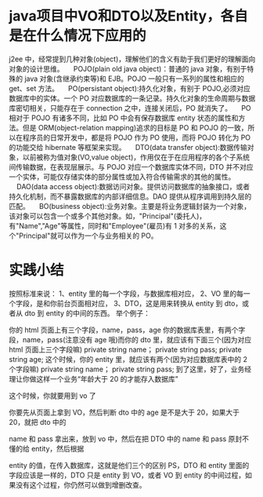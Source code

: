 # java项目中VO和DTO以及Entity，各自是在什么情况下应用的

j2ee 中，经常提到几种对象(object)，理解他们的含义有助于我们更好的理解面向对象的设计思维。
    POJO(plain old java object)：普通的 java 对象，有别于特殊的 java 对象(含继承约束等)和 EJB。POJO 一般只有一系列的属性和相应的 get、set 方法。
    PO(persistant object):持久化对象，有别于 POJO,必须对应数据库中的实体。一个 PO 对应数据库的一条记录。持久化对象的生命周期与数据库密切相关，只能存在于 connection 之中，连接关闭后，PO 就消失了。
    PO 相对于 POJO 有诸多不同，比如 PO 中会有保存数据库 entity 状态的属性和方法。但是 ORM(object-relation mapping)追求的目标是 PO 和 POJO 的一致，所以在程序员的日常开发中，都是将 POJO 作为 PO 使用，而将 POJO 转化为 PO 的功能交给 hibernate 等框架来实现。
    DTO(data transfer object):数据传输对象，以前被称为值对象(VO,value object)，作用仅在于在应用程序的各个子系统间传输数据，在表现层展示。与 POJO 对应一个数据库实体不同，DTO 并不对应一个实体，可能仅存储实体的部分属性或加入符合传输需求的其他的属性。
    DAO(data access object):数据访问对象。提供访问数据库的抽象接口，或者持久化机制，而不暴露数据库的内部详细信息。DAO 提供从程序调用到持久层的匹配。
    BO(business object):业务对象。主要是将业务逻辑封装为一个对象，该对象可以包含一个或多个其他对象。如，"Principal"(委托人)，有"Name","Age"等属性，同时和"Employee"(雇员)有 1 对多的关系，这个"Principal"就可以作为一个与业务相关的 PO。

# 实践小结

按照标准来说：
1、entity 里的每一个字段，与数据库相对应，
2、VO 里的每一个字段，是和你前台页面相对应，
3、DTO，这是用来转换从 entity 到 dto，或者从 dto 到 entity 的中间的东西。
举个例子：

你的 html 页面上有三个字段，name，pass，age
你的数据库表里，有两个字段，name，pass(注意没有 age 哦)而你的 dto 里，就应该有下面三个(因为对应 html 页面上三个字段嘛)
private string name；
private string pass;
private string age;
这个时候，你的 entity 里，就应该有两个(因为对应数据库表中的 2 个字段嘛)
private string name；
private string pass;
到了这里，好了，业务经理让你做这样一个业务“年龄大于 20 的才能存入数据库”

这个时候，你就要用到 vo 了

你要先从页面上拿到 VO，然后判断 dto 中的 age 是不是大于 20，如果大于 20，就把 dto 中的

name 和 pass 拿出来，放到 vo 中，然后在把 DTO 中的 name 和 pass 原封不懂的给 entity，然后根据

entity 的值，在传入数据库，这就是他们三个的区别
PS，DTO 和 entity 里面的字段应该是一样的，DTO 只是 entity 到 VO，或者 VO 到 entity 的中间过程，如果没有这个过程，你仍然可以做到增删改查。